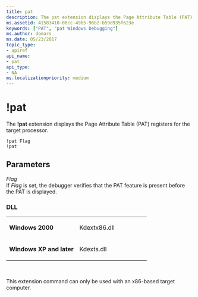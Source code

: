 ```yaml
---
title: pat
description: The pat extension displays the Page Attribute Table (PAT) registers for the target processor.
ms.assetid: 41583410-08cc-49b5-96b2-b59d935f623e
keywords: ["PAT", "pat Windows Debugging"]
ms.author: domars
ms.date: 05/23/2017
topic_type:
- apiref
api_name:
- pat
api_type:
- NA
ms.localizationpriority: medium
---
```


# !pat


The **!pat** extension displays the Page Attribute Table (PAT) registers for the target processor.

```dbgcmd
!pat Flag 
!pat 
```

## <span id="Parameters"></span><span id="parameters"></span><span id="PARAMETERS"></span>Parameters


<span id="_______Flag______"></span><span id="_______flag______"></span><span id="_______FLAG______"></span> *Flag*   
If *Flag* is set, the debugger verifies that the PAT feature is present before the PAT is displayed.

### <span id="DLL"></span><span id="dll"></span>DLL

<table>
<colgroup>
<col width="50%" />
<col width="50%" />
</colgroup>
<tbody>
<tr class="odd">
<td align="left"><p><strong>Windows 2000</strong></p></td>
<td align="left"><p>Kdextx86.dll</p></td>
</tr>
<tr class="even">
<td align="left"><p><strong>Windows XP and later</strong></p></td>
<td align="left"><p>Kdexts.dll</p></td>
</tr>
</tbody>
</table>

 

This extension command can only be used with an x86-based target computer.

 

 





